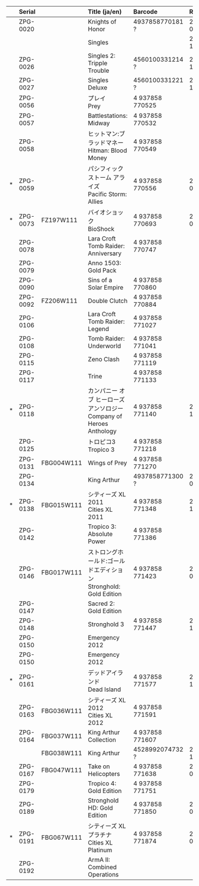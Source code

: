 ||Serial||Title (ja/en)|Barcode|Release|Notes|
|:-:|:-|:-|:-|:-|:-|:-|
||ZPG-0020||Knights of Honor|4937858770181 ?|2005-02-25|[Web](http://koh.zoo.co.jp/)|
||||Singles||2004-12-03|[Web](http://singles.zoo.co.jp/)|
||ZPG-0026||Singles 2: Tripple Trouble|4560100331214 ?|2005-12-16|[Web](http://singles2.zoo.co.jp/)|
||ZPG-0027||Singles Deluxe|4560100331221 ?|2005-12-16|[Web](http://singles2.zoo.co.jp/)|
||ZPG-0056||プレイ<br>Prey|4 937858 770525|||
||ZPG-0057||Battlestations: Midway|4 937858 770532|||
||ZPG-0058||ヒットマン:ブラッドマネー<br>Hitman: Blood Money|4 937858 770549|||
|*|ZPG-0059||パシフィック ストーム アライズ<br>Pacific Storm: Allies|4 937858 770556|2007-07-27||
|*|ZPG-0073|FZ197W111|バイオショック<br>BioShock|4 937858 770693|2008-06-27||
||ZPG-0078||Lara Croft Tomb Raider: Anniversary|4 937858 770747|||
||ZPG-0079||Anno 1503: Gold Pack|||
||ZPG-0090||Sins of a Solar Empire|4 937858 770860|
||ZPG-0092|FZ206W111|Double Clutch|4 937858 770884|
||ZPG-0106||Lara Croft Tomb Raider: Legend|4 937858 771027||Best Price!|
||ZPG-0108||Tomb Raider: Underworld|4 937858 771041|||
||ZPG-0115||Zeno Clash|4 937858 771119|
||ZPG-0117||Trine|4 937858 771133|
|*|ZPG-0118||カンパニー オブ ヒーローズ アンソロジー<br>Company of Heroes Anthology|4 937858 771140|2009-12-25|
||ZPG-0125||トロピコ3<br>Tropico 3|4 937858 771218|
||ZPG-0131|FBG004W111|Wings of Prey|4 937858 771270|
||ZPG-0134||King Arthur|4937858771300 ?|2010-0702|[Web](http://kingarthur.zoo.co.jp/)|
|*|ZPG-0138|FBG015W111|シティーズ XL 2011<br>Cities XL 2011|4 937858 771348|2010-12-24|
||ZPG-0142||Tropico 3: Absolute Power|4 937858 771386|
||ZPG-0146|FBG017W111|ストロングホールド:ゴールドエディション<br>Stronghold: Gold Edition|4 937858 771423|2011-02-25|
||ZPG-0147||Sacred 2: Gold Edition|||
||ZPG-0148||Stronghold 3|4 937858 771447|2011-12-16|
||ZPG-0150||Emergency 2012|||
||ZPG-0150||Emergency 2012|||
|*|ZPG-0161||デッドアイランド<br>Dead Island|4 937858 771577|2011-10-20|
||ZPG-0163|FBG036W111|シティーズ XL 2012<br>Cities XL 2012|4 937858 771591|
||ZPG-0164|FBG037W111|King Arthur Collection|4 937858 771607||
|||FBG038W111|King Arthur|4528992074732 ?|2011-11-25|[Web](http://kingarthur.zoo.co.jp/)|
||ZPG-0167|FBG047W111|Take on Helicopters|4 937858 771638|2012-03-30|
||ZPG-0179||Tropico 4: Gold Edition|4 937858 771751|
||ZPG-0189||Stronghold HD: Gold Edition|4 937858 771850|2013-03-08|
|*|ZPG-0191|FBG067W111|シティーズ XL プラチナ<br>Cities XL Platinum|4 937858 771874|2013-03-29|
||ZPG-0192||ArmA II: Combined Operations|||



<!--
  Serial                   Title                         Barcode          Release
--------------------------------------------------------------------------------------------
                             Bermuda Syndrome                                                    http://www.zoo.co.jp/zoonew/product/mj_berm.html
                             Bermuda Syndrome (Premium Version)     4 937858 503048              http://www.zoo.co.jp/zoonew/product/mj_berm.html
                             Battle Beast                           T4937858401030               http://www.zoo.co.jp/zoonew/product/mj_batt.html
  ZOO-0003                   Grand Theft Auto                       4 537243 986113  1998-01-23  http://www.zoo.co.jp/games/gta/
                             WarGames                                                1998        http://www.zoo.co.jp/games/wargames/
  ZOO-0004                   Barrage                                4 537243 986311  1998-10-16  http://www.zoo.co.jp/games/barrage/
                             Anno 1602                                               1998        http://www.zoo.co.jp/games/anno1602/
                             Commandos                                               1998-11-27  http://www.zoo.co.jp/games/commandos/
                ZOOCW0002E1  V2000                                  4 937858 520021  1998-12-25  http://www.zoo.co.jp/games/v2000/
                             Sporting Clays                                          1999-01-27  http://www.zoo.co.jp/games/hunter/clays/
                             Pro Bass Fishing                                        1999-01-27  http://www.zoo.co.jp/games/hunter/bass/
                             Deer Hunter                                             1999-01-27  http://www.zoo.co.jp/games/hunter/deer/
                             Deep Sea Trophy Fishing                                 1999-02-24  http://www.zoo.co.jp/games/hunter/sea/
                             Rocky Mountain Trophy Hunter                            1999-02-24  http://www.zoo.co.jp/games/hunter/rocky/
                             M.I.A.                                                  1999-02-12  http://www.zoo.co.jp/games/mia/
                             Carmageddon II                                          1999-04-23  http://www.zoo.co.jp/games/carmageddon2/
                             Mayday! Mayday!                                         1999-06-25  http://www.zoo.co.jp/games/mayday/
                             Grand Theft Auto: London                                1999-07     http://www.zoo.co.jp/games/gtauk/
                             Anno 1602: Plus Kit                                     1999-08-06  http://www.zoo.co.jp/games/annoplus/
                             Hidden & Dangerous                     4 537243 997317  1999        http://www.zoo.co.jp/games/hidden/
                             Dark Stone                                              1999-12-03  http://www.zoo.co.jp/games/darkstone/
                             Slave Zero                                              2000-01-28  http://www.zoo.co.jp/games/slavezero/
                             Grand Theft Auto 2                                                  http://www.zoo.co.jp/games/gta2/
                             Hidden & Dangerous: Fight for Freedom                   2000-04-28  http://www.zoo.co.jp/games/hidden_fff/
                             Messiah                                4 537243 997713  2000-07-14  http://www.zoo.co.jp/games/messiah/
                             Carmageddon TDR 2000                                    2000-09-08  http://www.zoo.co.jp/games/tdr2000/
                             Sudden Strike                                           2000-12-22  http://suddenstrike.zoo.co.jp/
                             Lula Pinball                                            2001-02-23  http://www.zoo.co.jp/games/lulapinball/
                             Sacrifice                              4 537243 009614  2001-02-23  http://sacrifice.zoo.co.jp/
                             Sheep                                  4 537243 009812  2001-04-20  http://www.sheep.zoo.co.jp/
               ZOOC-W0004E1  Cossacks: European Wars                                 2001-09-14  http://cossacks.zoo.co.jp/
                             Sudden Strike Forever                                   2001-10-05  http://suddenstrike.zoo.co.jp/forever.html
                             TechnoMage                                              2001-12-14  http://technomage.zoo.co.jp/
-->
